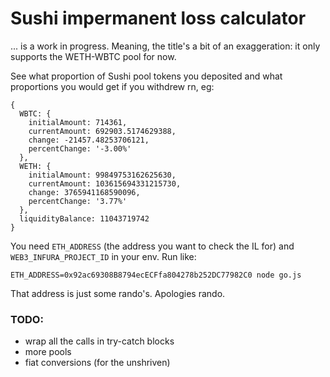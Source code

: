 # Sushi impermanent loss calculator

... is a work in progress. Meaning, the title's a bit of an exaggeration: it only supports the WETH-WBTC pool for now.

See what proportion of Sushi pool tokens you deposited and what proportions you would get if you withdrew rn, eg:

```
{
  WBTC: {
    initialAmount: 714361,
    currentAmount: 692903.5174629388,
    change: -21457.48253706121,
    percentChange: '-3.00%'
  },
  WETH: {
    initialAmount: 99849753162625630,
    currentAmount: 103615694331215730,
    change: 3765941168590096,
    percentChange: '3.77%'
  },
  liquidityBalance: 11043719742
}
```

You need `ETH_ADDRESS` (the address you want to check the IL for) and `WEB3_INFURA_PROJECT_ID` in your env. Run like:

```
ETH_ADDRESS=0x92ac69308B8794ecECFfa804278b252DC77982C0 node go.js
```

That address is just some rando's. Apologies rando.

### TODO:

- wrap all the calls in try-catch blocks
- more pools
- fiat conversions (for the unshriven)
